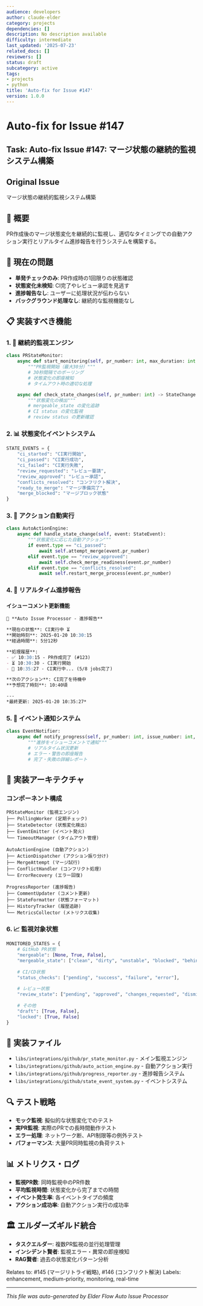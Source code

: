 ```yaml
---
audience: developers
author: claude-elder
category: projects
dependencies: []
description: No description available
difficulty: intermediate
last_updated: '2025-07-23'
related_docs: []
reviewers: []
status: draft
subcategory: active
tags:
- projects
- python
title: 'Auto-fix for Issue #147'
version: 1.0.0
---
```


# Auto-fix for Issue #147

## Task: Auto-fix Issue #147: マージ状態の継続的監視システム構築

## Original Issue
マージ状態の継続的監視システム構築

## 🎯 概要
PR作成後のマージ状態変化を継続的に監視し、適切なタイミングでの自動アクション実行とリアルタイム進捗報告を行うシステムを構築する。

## 🚨 現在の問題
- **単発チェックのみ**: PR作成時の1回限りの状態確認
- **状態変化未検知**: CI完了やレビュー承認を見逃す
- **進捗報告なし**: ユーザーに処理状況が伝わらない
- **バックグラウンド処理なし**: 継続的な監視機能なし

## 📋 実装すべき機能

### 1. 🔄 継続的監視エンジン
```python
class PRStateMonitor:
    async def start_monitoring(self, pr_number: int, max_duration: int = 1800):
        """PR監視開始（最大30分）"""
        # 30秒間隔でのポーリング
        # 状態変化の即座検知
        # タイムアウト時の適切な処理

    async def check_state_changes(self, pr_number: int) -> StateChange:
        """状態変化の検出"""
        # mergeable_state の変化追跡
        # CI status の変化監視
        # review status の更新確認
```

### 2. 📊 状態変化イベントシステム
```python
STATE_EVENTS = {
    "ci_started": "CI実行開始",
    "ci_passed": "CI実行成功",
    "ci_failed": "CI実行失敗", 
    "review_requested": "レビュー要請",
    "review_approved": "レビュー承認",
    "conflicts_resolved": "コンフリクト解決",
    "ready_to_merge": "マージ準備完了",
    "merge_blocked": "マージブロック状態"
}
```

### 3. 🎯 アクション自動実行
```python
class AutoActionEngine:
    async def handle_state_change(self, event: StateEvent):
        """状態変化に応じた自動アクション"""
        if event.type == "ci_passed":
            await self.attempt_merge(event.pr_number)
        elif event.type == "review_approved":
            await self.check_merge_readiness(event.pr_number)
        elif event.type == "conflicts_resolved":
            await self.restart_merge_process(event.pr_number)
```

### 4. 💬 リアルタイム進捗報告
#### イシューコメント更新機能
```markdown
🤖 **Auto Issue Processor - 進捗報告**

**現在の状態**: CI実行中 ⏳
**開始時刻**: 2025-01-20 10:30:15
**経過時間**: 5分12秒

**処理履歴**:
- ✅ 10:30:15 - PR作成完了 (#123)
- ⏳ 10:30:30 - CI実行開始
- 🔄 10:35:27 - CI実行中... (5/8 jobs完了)

**次のアクション**: CI完了を待機中
**予想完了時刻**: 10:40頃

---
*最終更新: 2025-01-20 10:35:27*
```

### 5. 🔔 イベント通知システム
```python
class EventNotifier:
    async def notify_progress(self, pr_number: int, issue_number: int, event: StateEvent):
        """進捗をイシューコメントで通知"""
        # リアルタイム状況更新
        # エラー・警告の即座報告
        # 完了・失敗の詳細レポート
```

## 🔧 実装アーキテクチャ

### コンポーネント構成
```
PRStateMonitor (監視エンジン)
├── PollingWorker (定期チェック)
├── StateDetector (状態変化検出)
├── EventEmitter (イベント発火)
└── TimeoutManager (タイムアウト管理)

AutoActionEngine (自動アクション)
├── ActionDispatcher (アクション振り分け)
├── MergeAttempt (マージ試行)
├── ConflictHandler (コンフリクト処理)
└── ErrorRecovery (エラー回復)

ProgressReporter (進捗報告)
├── CommentUpdater (コメント更新)
├── StateFormatter (状態フォーマット)
├── HistoryTracker (履歴追跡)
└── MetricsCollector (メトリクス収集)
```

### 6. 📈 監視対象状態
```python
MONITORED_STATES = {
    # GitHub PR状態
    "mergeable": [None, True, False],
    "mergeable_state": ["clean", "dirty", "unstable", "blocked", "behind", "unknown"],
    
    # CI/CD状態  
    "status_checks": ["pending", "success", "failure", "error"],
    
    # レビュー状態
    "review_state": ["pending", "approved", "changes_requested", "dismissed"],
    
    # その他
    "draft": [True, False],
    "locked": [True, False]
}
```

## 🧪 実装ファイル
- `libs/integrations/github/pr_state_monitor.py` - メイン監視エンジン
- `libs/integrations/github/auto_action_engine.py` - 自動アクション実行
- `libs/integrations/github/progress_reporter.py` - 進捗報告システム
- `libs/integrations/github/state_event_system.py` - イベントシステム

## 🔍 テスト戦略
- **モック監視**: 擬似的な状態変化でのテスト
- **実PR監視**: 実際のPRでの長時間動作テスト  
- **エラー処理**: ネットワーク断、API制限等の例外テスト
- **パフォーマンス**: 大量PR同時監視の負荷テスト

## 📊 メトリクス・ログ
- **監視PR数**: 同時監視中のPR件数
- **平均監視時間**: 状態変化から完了までの時間
- **イベント発生率**: 各イベントタイプの頻度
- **アクション成功率**: 自動アクション実行の成功率

## 🏛️ エルダーズギルド統合
- **タスクエルダー**: 複数PR監視の並行処理管理
- **インシデント賢者**: 監視エラー・異常の即座検知
- **RAG賢者**: 過去の状態変化パターン分析

Relates to: #145 (マージリトライ戦略), #146 (コンフリクト解決)
Labels: enhancement, medium-priority, monitoring, real-time

---
*This file was auto-generated by Elder Flow Auto Issue Processor*

